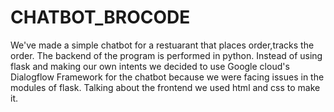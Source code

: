 # CHATBOT_BROCODE
We've made a simple chatbot for a restuarant that places order,tracks the order. The backend of the program is performed in python. Instead of using flask and making our own intents we decided to use Google cloud's Dialogflow Framework for the chatbot because we were facing issues in the modules of flask. Talking about the frontend we used html and css to make it.
